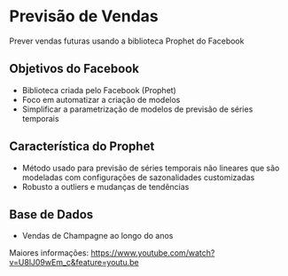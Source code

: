 # Previsão de Vendas

Prever vendas futuras usando a biblioteca Prophet do Facebook

## Objetivos do Facebook
- Biblioteca criada pelo Facebook (Prophet)
- Foco em automatizar a criação de modelos
- Simplificar a parametrização de modelos de previsão de séries temporais

## Característica do Prophet
- Método usado para previsão de séries temporais não lineares que são modeladas com configurações de sazonalidades customizadas
- Robusto a outliers e mudanças de tendências

## Base de Dados
- Vendas de Champagne ao longo do anos

Maiores informações: https://www.youtube.com/watch?v=U8lJ09wEm_c&feature=youtu.be